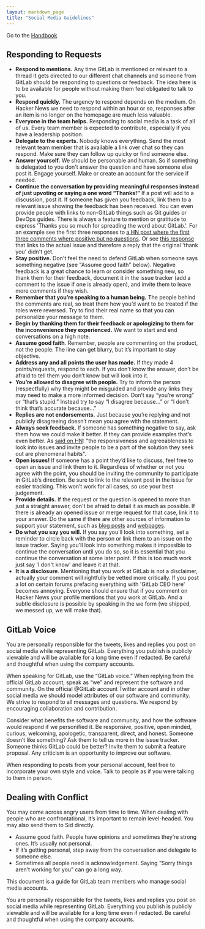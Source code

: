 ```yaml
---
layout: markdown_page
title: "Social Media Guidelines"
---
```


Go to the [Handbook](/handbook/)

## Responding to Requests

- **Respond to mentions.** Any time GitLab is mentioned or relevant to a thread it gets directed to our different chat channels and someone from GitLab should be responding to questions or feedback. The idea here is to be available for people without making them feel obligated to talk to you.
- **Respond quickly.** The urgency to respond depends on the medium. On Hacker News we need to respond within an hour or so, responses after an item is no longer on the homepage are much less valuable.
- **Everyone in the team helps.** Responding to social media is a task of all of us. Every team member is expected to contribute, especially if you have a leadership position.
- **Delegate to the experts.** Nobody knows everything. Send the most relevant team member that is available a link over chat so they can respond. Make sure they can follow up quicky or find someone else.
- **Answer yourself.**  We should be personable and human. So if something is delegated to you don't answer the question and have someone else post it. Engage yourself. Make or create an account for the service if needed.
- **Continue the conversation by providing meaningful responses instead of just upvoting or saying a one word “Thanks!”** If a post will add to a discussion, post it. If someone has given you feedback, link them to a relevant issue showing the feedback has been received. You can even provide people with links to non-GitLab things such as Git guides or DevOps guides. There is always a feature to mention or gratitude to express 'Thanks you so much for spreading the word about GitLab.'. For an example see the first three responses to [a HN post where the first three comments where positive but no questions](https://news.ycombinator.com/item?id=12052695). Or see [this response](https://twitter.com/sytses/status/762578230197022720) that links to the actual issue and therefore a reply that the original 'thank you' didn't get.
- **Stay positive.** Don't feel the need to defend GitLab when someone says something negative (see "Assume good faith" below). Negative feedback is a great chance to learn or consider something new, so thank them for their feedback, document it in the issue tracker (add a comment to the issue if one is already open), and invite them to leave more comments if they wish.
- **Remember that you’re speaking to a human being.** The people behind the comments are real, so treat them how you’d want to be treated if the roles were reversed. Try to find their real name so that you can personalize your message to them.
- **Begin by thanking them for their feedback or apologizing to them for the inconvenience they experienced.** We want to start and end conversations on a high note.
- **Assume good faith**. Remember, people are commenting on the product, not the people. The line can get blurry, but it’s important to stay objective.
- **Address any and all points the user has made.** If they made 4 points/requests, respond to each. If you don’t know the answer, don’t be afraid to tell them you don’t know but will look into it.
- **You’re allowed to disagree with people.** Try to inform the person (respectfully) why they might be misguided and provide any links they may need to make a more informed decision. Don’t say “you’re wrong” or “that’s stupid.” Instead try to say “I disagree because…” or “I don’t think that’s accurate because…”
- **Replies are not endorsements.** Just because you’re replying and not publicly disagreeing doesn’t mean you agree with the statement.
- **Always seek feedback.** If someone has something negative to say, ask them how we could make it better. If they can provide examples that’s even better. As [said on HN](https://news.ycombinator.com/item?id=12235172): "the responsiveness and agreeableness to look into issues and invite people to be a part of the solution they seek out are phenomenal habits".
- **Open issues!** If someone has a point they’d like to discuss, feel free to open an issue and link them to it. Regardless of whether or not you agree with the point, you should be inviting the community to participate in GitLab’s direction. Be sure to link to the relevant post in the issue for easier tracking. This won’t work for all cases, so use your best judgement.
- **Provide details.** If the request or the question is opened to more than just a straight answer, don't be afraid to detail it as much as possible.
If there is already an opened issue or merge request for that case, link it to your answer. Do the same if there are other
sources of information to support your statement, such as [blog posts](https://about.gitlab.com/blog) and [webpages](https://about.gitlab.com).
- **Do what you say you will.** If you say you'll look into something, set a reminder to circle back with the person or link them to an issue on the issue tracker. Saying you'll look into something makes it impossible to continue the conversation until you do so, so it is essential that you continue the conversation at some later point. If this is too much work just say 'I don't know' and leave it at that.
- **It is a disclosure**. Mentioning that you work at GitLab is not a disclaimer, actually your comment will rightfully be vetted more critically. If you post a lot on certain forums prefacing everything with 'GitLab CEO here' becomes annoying. Everyone should ensure that if you comment on Hacker News your profile mentions that you work at GitLab. And a subtle disclosure is possible by speaking in the we form (we shipped, we messed up, we will make that).

## GitLab Voice

You are personally responsible for the tweets, likes and replies you post on social media while representing GitLab. Everything you publish is publicly viewable and will be available for a long time even if redacted. Be careful and thoughtful when using the company accounts.

When speaking for GitLab, use the “GitLab voice.” When replying from the official GitLab account, speak as “we” and represent the software and community. On the official @GitLab account Twitter account and in other social media we should model attributes of our software and community. We strive to respond to all messages and questions. We respond by encouraging collaboration and contribution.

Consider what benefits the software and community, and how the software would respond if we personified it. Be responsive, positive, open minded, curious, welcoming, apologetic, transparent, direct, and honest. Someone doesn’t like something? Ask them to tell us more in the issue tracker. Someone thinks GitLab could be better? Invite them to submit a feature proposal. Any criticism is an opportunity to improve our software.

When responding to posts from your personal account, feel free to incorporate your own style and voice. Talk to people as if you were talking to them in person.

## Dealing with Conflict

You may come across angry users from time to time. When dealing with people who are confrontational, it’s important to remain level-headed. You may also send them to Sid directly.

- Assume good faith. People have opinions and sometimes they’re strong ones. It’s usually not personal.
- If it’s getting personal, step away from the conversation and delegate to someone else.
- Sometimes all people need is acknowledgement. Saying “Sorry things aren’t working for you” can go a long way.

This document is a guide for GitLab team members who manage social media accounts. 

You are personally responsible for the tweets, likes and replies you post on social media while representing GitLab. Everything you publish is publicly viewable and will be available for a long time even if redacted. Be careful and thoughtful when using the company accounts. 
